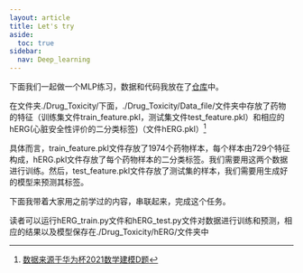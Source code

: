 ```yaml
---
layout: article
title: Let's try
aside:
  toc: true
sidebar:
  nav: Deep_learning
---
```


下面我们一起做一个MLP练习，数据和代码我放在了[仓库](https://github.com/Wu-Haonan/Deep_learning_short_course/tree/main/Drug_Toxicity)中。

在文件夹./Drug_Toxicity/下面，./Drug_Toxicity/Data_file/文件夹中存放了药物的特征（训练集文件train_feature.pkl，测试集文件test_feature.pkl）和相应的hERG(心脏安全性评价的二分类标签)（文件hERG.pkl）[^1]

具体而言，train_feature.pkl文件存放了1974个药物样本，每个样本由729个特征构成，hERG.pkl文件存放了每个药物样本的二分类标签。我们需要用这两个数据进行训练。然后，test_feature.pkl文件存放了测试集的样本，我们需要用生成好的模型来预测其标签。

下面我带着大家用之前学过的内容，串联起来，完成这个任务。

读者可以运行hERG_train.py文件和hERG_test.py文件对数据进行训练和预测，相应的结果以及模型保存在./Drug_Toxicity/hERG/文件夹中

[^1]:[数据来源于华为杯2021数学建模D题](https://cpipc.acge.org.cn//cw/detail/4/2c9080147c73b890017c7779e57e07d2)